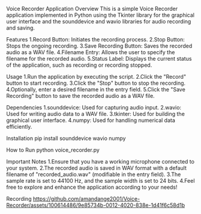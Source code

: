 Voice Recorder Application
Overview
This is a simple Voice Recorder application implemented in Python using the Tkinter library for the graphical user interface and the sounddevice and wavio libraries for audio recording and saving.

Features
1.Record Button: Initiates the recording process.
2.Stop Button: Stops the ongoing recording.
3.Save Recording Button: Saves the recorded audio as a WAV file.
4.Filename Entry: Allows the user to specify the filename for the recorded audio.
5.Status Label: Displays the current status of the application, such as recording or recording stopped.

Usage
1.Run the application by executing the script.
2.Click the "Record" button to start recording.
3.Click the "Stop" button to stop the recording.
4.Optionally, enter a desired filename in the entry field.
5.Click the "Save Recording" button to save the recorded audio as a WAV file.

Dependencies
1.sounddevice: Used for capturing audio input.
2.wavio: Used for writing audio data to a WAV file.
3.tkinter: Used for building the graphical user interface.
4.numpy: Used for handling numerical data efficiently.

Installation
pip install sounddevice wavio numpy

How to Run
python voice_recorder.py

Important Notes
1.Ensure that you have a working microphone connected to your system.
2.The recorded audio is saved in WAV format with a default filename of "recorded_audio.wav" (modifiable in the entry field).
3.The sample rate is set to 44100 Hz, and the sample width is set to 24 bits.
4.Feel free to explore and enhance the application according to your needs!

Recording
https://github.com/amandange2001/Voice-Recorder/assets/100614486/9e85734b-0012-4020-838e-1d41f6c58d1b


